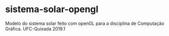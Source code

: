 # sistema-solar-opengl
Modelo do sistema solar feito com openGL para a disciplina de Computação Gráfica. UFC-Quixada 2019.1
